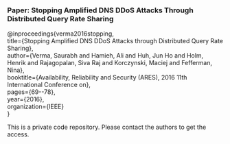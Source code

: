### Paper: Stopping Amplified DNS DDoS Attacks Through Distributed Query Rate Sharing

@inproceedings{verma2016stopping,<br />
  title={Stopping Amplified DNS DDoS Attacks through Distributed Query Rate Sharing},<br />
  author={Verma, Saurabh and Hamieh, Ali and Huh, Jun Ho and Holm, Henrik and Rajagopalan, Siva Raj and Korczynski, Maciej and Fefferman, Nina},<br />
  booktitle={Availability, Reliability and Security (ARES), 2016 11th International Conference on},<br />
  pages={69--78},<br />
  year={2016},<br />
  organization={IEEE}<br />
}

This is a private code repository. Please contact the authors to get the access. 
